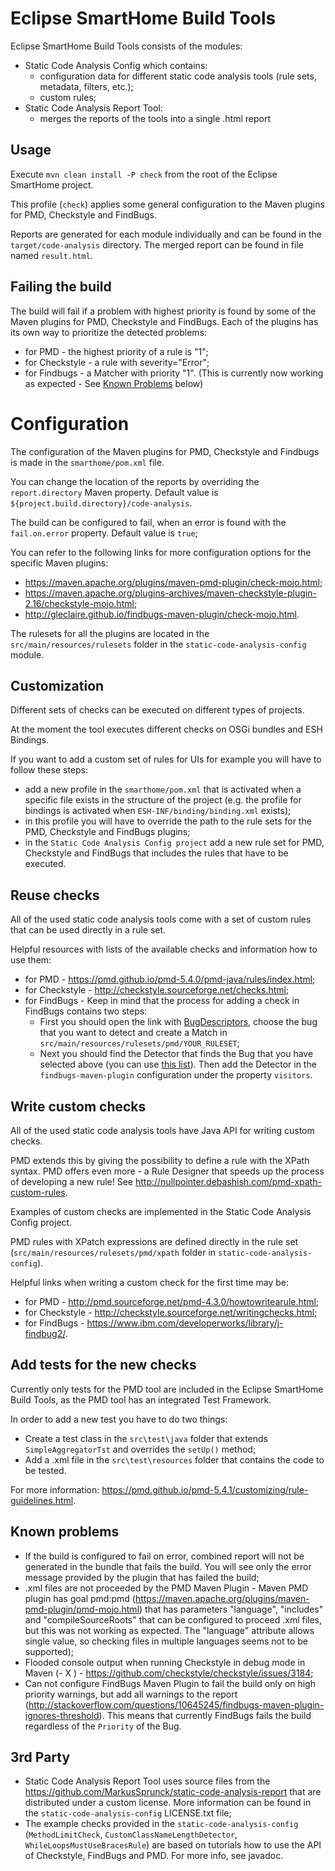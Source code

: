 # Eclipse SmartHome Build Tools

Eclipse SmartHome Build Tools consists of the modules:

- Static Code Analysis Config which contains:
  - configuration data for different static code analysis tools (rule sets, metadata, filters, etc.);
  - custom rules;
- Static Code Analysis Report Tool:
  - merges the reports of the tools into a single .html report

## Usage

Execute `mvn clean install -P check` from the root of the Eclipse SmartHome project.

This profile (`check`) applies some general configuration to the Maven plugins for PMD, Checkstyle and FindBugs.

Reports are generated for each module individually and can be found in the `target/code-analysis` directory. The merged report can be found in file named `result.html`.

## Failing the build

The build will fail if a problem with highest priority is found by some of the Maven plugins for PMD, Checkstyle and FindBugs. Each of the plugins has its own way to prioritize the detected problems:

- for PMD - the highest priority of a rule is "1";
- for Checkstyle - a rule with severity="Error";
- for Findbugs - a Matcher with priority "1". (This is currently now working as expected - See [Known Problems](#known-problems) below)


# Configuration

The configuration of the Maven plugins for PMD, Checkstyle and Findbugs is made in the `smarthome/pom.xml` file.

You can change the location of the reports by overriding the `report.directory` Maven property. Default value is `${project.build.directory}/code-analysis`.

The build can be configured to fail, when an error is found with the `fail.on.error` property. Default value is `true`;

You can refer to the following links for more configuration options for the specific Maven plugins:

- https://maven.apache.org/plugins/maven-pmd-plugin/check-mojo.html;
- https://maven.apache.org/plugins-archives/maven-checkstyle-plugin-2.16/checkstyle-mojo.html;
- http://gleclaire.github.io/findbugs-maven-plugin/check-mojo.html.

The rulesets for all the plugins are located in the `src/main/resources/rulesets` folder in the `static-code-analysis-config` module.

## Customization 

Different sets of checks can be executed on different types of projects.

At the moment the tool executes different checks on OSGi bundles and ESH Bindings.

If you want to add a custom set of rules for UIs for example you will have to follow these steps:

- add a new profile in the `smarthome/pom.xml` that is activated when a specific file exists in the structure of the project (e.g. the profile for bindings is activated when `ESH-INF/binding/binding.xml` exists);
- in this profile you will have to override the path to the rule sets for the PMD, Checkstyle and FindBugs plugins; 
- in the `Static Code Analysis Config project` add a new rule set for PMD, Checkstyle and FindBugs that includes the rules that have to be executed.

## Reuse checks

All of the used static code analysis tools come with a set of custom rules that can be used directly in a rule set.

Helpful resources with lists of the available checks and information how to use them:

- for PMD - https://pmd.github.io/pmd-5.4.0/pmd-java/rules/index.html;
- for Checkstyle - http://checkstyle.sourceforge.net/checks.html;
- for FindBugs - Keep in mind that the process for adding a check in FindBugs contains two steps: 
   - First you should open the link with [BugDescriptors](http://findbugs.sourceforge.net/bugDescriptions.html), choose the bug that you want to detect and create a Match in `src/main/resources/rulesets/pmd/YOUR_RULESET`;
   - Next you should find the Detector that finds the Bug that you have selected above (you can use [this list](https://github.com/findbugsproject/findbugs/blob/d1e60f8dbeda0a454f2d497ef8dcb878fa8e3852/findbugs/etc/findbugs.xml)). Then add the Detector in the `findbugs-maven-plugin` configuration under the property `visitors`.

## Write custom checks

All of the used static code analysis tools have Java API for writing custom checks.

PMD extends this by giving the possibility to define a rule with the XPath syntax. PMD offers even more - a
Rule Designer that speeds up the process of developing a new rule! See http://nullpointer.debashish.com/pmd-xpath-custom-rules.

Examples of custom checks are implemented in the Static Code Analysis Config project.

PMD rules with XPatch expressions are defined directly in the rule set (`src/main/resources/rulesets/pmd/xpath` folder in `static-code-analysis-config`).

Helpful links when writing a custom check for the first time may be:

- for PMD - http://pmd.sourceforge.net/pmd-4.3.0/howtowritearule.html;
- for Checkstyle - http://checkstyle.sourceforge.net/writingchecks.html;
- for FindBugs - https://www.ibm.com/developerworks/library/j-findbug2/.

## Add tests for the new checks

Currently only tests for the PMD tool are included in the Eclipse SmartHome Build Tools, as the PMD tool has an integrated Test Framework.

In order to add a new test you have to do two things:
- Create a test class in the `src\test\java` folder that extends `SimpleAggregatorTst` and overrides the `setUp()` method;
- Add a .xml file in the `src\test\resources` folder that contains the code to be tested.

For more information: https://pmd.github.io/pmd-5.4.1/customizing/rule-guidelines.html. 


## Known problems 

- If the build is configured to fail on error, combined report will not be generated in the bundle that fails the build. You will see only the error message provided by the plugin that has failed the build;
- .xml files are not proceeded by the PMD Maven Plugin - Maven PMD plugin has goal pmd:pmd (https://maven.apache.org/plugins/maven-pmd-plugin/pmd-mojo.html) that has parameters "language", "includes" and "compileSourceRoots" that can be configured to proceed .xml files, but this was not working as expected. The "language" attribute allows single value, so checking files in multiple languages seems not to be supported);
- Flooded console output when running Checkstyle in debug mode in Maven  (- X ) - https://github.com/checkstyle/checkstyle/issues/3184;
- Can not configure FindBugs Maven Plugin to fail the build only on high priority warnings, but add all warnings to the report (http://stackoverflow.com/questions/10645245/findbugs-maven-plugin-ignores-threshold). This means that currently FindBugs fails the build regardless of the `Priority` of the Bug.

## 3rd Party

- Static Code Analysis Report Tool uses source files from the https://github.com/MarkusSprunck/static-code-analysis-report that are distributed under a custom license. More information can be found in the `static-code-analysis-config` LICENSE.txt file;
- The example checks provided in the `static-code-analysis-config` (`MethodLimitCheck`, `CustomClassNameLengthDetector`, `WhileLoopsMustUseBracesRule`) are based on tutorials how to use the API of Checkstyle, FindBugs and PMD. For more info, see javadoc.
